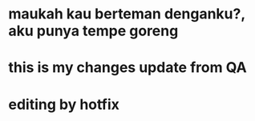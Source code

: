 # maukah kau berteman denganku?, aku punya tempe goreng

# this is my changes update from QA

# editing by hotfix
